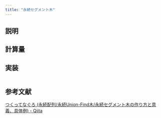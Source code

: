 ```yaml
---
title: "永続セグメント木"
---
```


## 説明

## 計算量

## 実装

```cpp
```


## 参考文献
[つくってなぐろ (永続配列/永続Union-Find木/永続セグメント木の作り方と意義、具体例) - Qiita](https://qiita.com/hotman78/items/9c643feae1de087e6fc5)